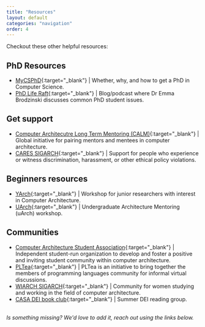 ```yaml
---
title: "Resources"
layout: default
categories: "navigation"
order: 4
---
```


Checkout these other helpful resources:

## PhD Resources
- [MyCSPhD](https://mycsphd.org){:target="_blank"} \| Whether, why, and how to get a PhD in Computer Science.
- [PhD Life Raft](https://thephdliferaft.com){:target="_blank"} \| Blog/podcast where Dr Emma Brodzinski discusses common PhD student issues.

## Get support
- [Computer Architecutre Long Term Mentoring (CALM)](https://www.comparchmentoring.org){:target="_blank"} \| Global initiative for pairing mentors and mentees in computer architecture.
- [CARES SIGARCH](https://www.sigarch.org/benefits/cares){:target="_blank"} \| Support for people who
  experience or witness discrimination, harassment, or other ethical policy
  violations.
  
## Beginners resources
- [YArch](https://sites.gatech.edu/yarch2021/){:target="_blank"} \| Workshop for junior researchers with interest in Computer Architecture.
- [UArch](https://sites.google.com/uarch2021/){:target="_blank"} \| Undergraduate Architecture Mentoring (uArch) workshop.

  
## Communities
- [Computer Architecture Student
  Association](http://comparchsa.org/index.html){:target="_blank"} \|
  Independent student-run organization to develop
  and foster a positive and inviting student community within computer
  architecture.
- [PLTea](https://pltea.github.io){:target="_blank"} \| PLTea is an initiative to bring together the members
  of programming languages community for informal virtual discussions.
- [WIARCH SIGARCH](https://www.sigarch.org/wiarch){:target="_blank"} \| Community for women studying and working in the field of computer architecture. 
- [CASA DEI book club](http://comparchsa.org){:target="_blank"} \| Summer DEI reading group.


<br>
<i>Is something missing? We'd love to add it, reach out using the links below.</i>
